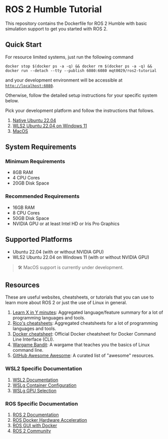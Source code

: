 # ROS 2 Humble Tutorial

This repository contains the Dockerfile for ROS 2 Humble with basic simulation support to get you
started with ROS 2.

## Quick Start

For resource limited systems, just run the following command

```
docker stop $(docker ps -a -q) && docker rm $(docker ps -a -q) && docker run --detach --tty --publish 6080:6080 mqt0029/ros2-tutorial
```

and your development environment will be accessible at [`http://localhost:6080`](http://localhost:6080).

Otherwise, follow the detailed setup instructions for your specific system below.

Pick your development platform and follow the instructions that follows.

1. [Native Ubuntu 22.04](./Guides/ubuntu_setup.md)
2. [WLS2 Ubuntu 22.04 on Windows 11](./Guides/windows_setup.md)
3. [MacOS](./Guides/macos_setup.md)

## System Requirements

### Minimum Requirements

- 8GB RAM
- 4 CPU Cores
- 20GB Disk Space

### Recommended Requirements

- 16GB RAM
- 8 CPU Cores
- 50GB Disk Space
- NVIDIA GPU or at least Intel HD or Iris Pro Graphics

## Supported Platforms

- Ubuntu 22.04 (with or without NVIDIA GPU)
- WLS2 Ubuntu 22.04 on Windows 11 (with or without NVIDIA GPU)

> 🛠️ MacOS support is currently under development.

## Resources

These are useful websites, cheatsheets, or tutorials that you can use to learn more about ROS 2 or
just the use of Linux in general.

1. [Learn X in Y minutes](https://learnxinyminutes.com): Aggregated language/feature summary for a
   lot of programming languages and tools.
2. [Rico's cheatsheets](https://devhints.io): Aggregated cheatsheets for a lot of programming
   languages and tools.
3. [Docker cheatsheet](https://docs.docker.com/get-started/docker_cheatsheet.pdf): Official Docker
   cheatsheet for Docker Command Line Interface (CLI).
4. [Wargame Bandit](https://overthewire.org/wargames/bandit/): A wargame that teaches you the basics
   of Linux command line.
5. [GitHub Awesome Awesome](https://github.com/sindresorhus/awesome): A curated list of "awesome" resources.

### WSL2 Specific Documentation

1. [WSL2 Documentation](https://docs.microsoft.com/en-us/windows/wsl)
2. [WSLg Container Configuration](https://github.com/microsoft/wslg/blob/main/samples/container/Containers.md)
3. [WSLg GPU Selection](https://github.com/microsoft/wslg/wiki/GPU-selection-in-WSLg)

### ROS Specific Documentation

1. [ROS 2 Documentation](https://docs.ros.org/en/humble/index.html)
2. [ROS Docker Hardware Acceleration](http://wiki.ros.org/docker/Tutorials/Hardware%20Acceleration)
3. [ROS GUI with Docker](http://wiki.ros.org/docker/Tutorials/GUI)
4. [ROS 2 Community](https://discourse.ros.org/)
